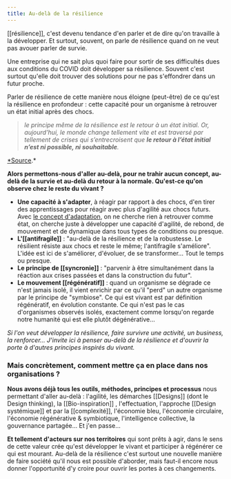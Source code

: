 ```yaml
---
title: Au-delà de la résilience
---
```


[[résilience]], c'est devenu tendance d'en parler et de dire qu'on travaille à la développer. Et surtout, souvent, on parle de résilience quand on ne veut pas avouer parler de survie.

Une entreprise qui ne sait plus quoi faire pour sortir de ses difficultés dues aux conditions du COVID doit développer sa résilience. Souvent c'est surtout qu'elle doit trouver des solutions pour ne pas s'effondrer dans un futur proche.

Parler de résilience de cette manière nous éloigne (peut-être) de ce qu'est la résilience en profondeur : cette capacité pour un organisme à retrouver un état initial après des chocs.

> _le principe même de la résilience est le retour à un état initial. Or, aujourd’hui, le monde change tellement vite et est traversé par tellement de crises qui s’entrecroisent que **le retour à l’état initial n’est ni possible, ni souhaitable**._

[\*Source](https://www.ladn.eu/entreprises-innovantes/nouvelles-gouvernances/stop-resilience-adaptation-christian-clot/).\*

**Alors permettons-nous d'aller au-delà, pour ne trahir aucun concept, au-delà de la survie et au-delà du retour à la normale. Qu'est-ce qu'on observe chez le reste du vivant ?**

-   **Une capacité à s'adapter**, à réagir par rapport à des chocs, d'en tirer des apprentissages pour réagir avec plus d'agilité aux chocs futurs. Avec [le concept d'adaptation](https://www.ladn.eu/entreprises-innovantes/nouvelles-gouvernances/stop-resilience-adaptation-christian-clot/), on ne cherche rien à retrouver comme état, on cherche juste à développer une capacité d'agilité, de rebond, de mouvement et de dynamique dans tous types de conditions ou presque.
-   **L'[[antifragile]]** : "au-delà de la résilience et de la robustesse. Le résilient résiste aux chocs et reste le même; l'antifragile s'améliore". L'idée est ici de s'améliorer, d'évoluer, de se transformer... Tout le temps ou presque.
-   **Le principe de [[syncronie]]** : "parvenir à être simultanément dans la réaction aux crises passées et dans la construction du futur".
-   **Le mouvement [[régénératif]]** : quand un organisme se dégrade ce n'est jamais isolé, il vient enrichir par ce qu'il "perd" un autre organisme par le principe de "symbiose". Ce qui est vivant est par définition régénératif, en évolution constante. Ce qui n'est pas le cas d'organismes observés isolés, exactement comme lorsqu'on regarde notre humanité qui est elle plutôt dégénérative...

_Si l'on veut développer la résilience, faire survivre une activité, un business, la renforcer... J'invite ici à penser au-delà de la résilience et d'ouvrir la porte à d'autres principes inspirés du vivant._

### Mais concrètement, comment mettre ça en place dans nos organisations ?

**Nous avons déjà tous les outils, méthodes, principes et processus** nous permettant d'aller au-delà : l'agilité, les démarches [[Designs]] (dont le Design thinking), la [[Bio-inspiration]] , l'effectuation, l'approche [[Design systémique]] et par la [[complexité]], l'économie bleu, l'économie circulaire, l'économie régénérative & symbiotique, l'intelligence collective, la gouvernance partagée... Et j'en passe...

**Et tellement d'acteurs sur nos territoires** qui sont prêts à agir, dans le sens de cette valeur crée qu'est développer le vivant et participer à régénérer ce qui est mourant. Au-delà de la résilience c'est surtout une nouvelle manière de faire société qu'il nous est possible d'aborder, mais faut-il encore nous donner l'opportunité d'y croire pour ouvrir les portes à ces changements.